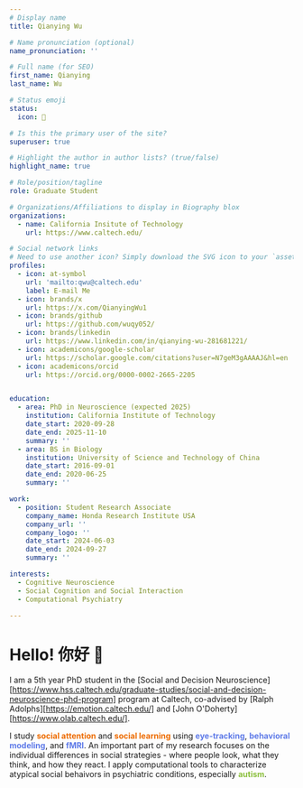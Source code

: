 ```yaml
---
# Display name
title: Qianying Wu

# Name pronunciation (optional)
name_pronunciation: ''

# Full name (for SEO)
first_name: Qianying
last_name: Wu

# Status emoji
status:
  icon: 🍒

# Is this the primary user of the site?
superuser: true

# Highlight the author in author lists? (true/false)
highlight_name: true

# Role/position/tagline
role: Graduate Student

# Organizations/Affiliations to display in Biography blox
organizations:
  - name: California Insitute of Technology
    url: https://www.caltech.edu/

# Social network links
# Need to use another icon? Simply download the SVG icon to your `assets/media/icons/` folder.
profiles:
  - icon: at-symbol
    url: 'mailto:qwu@caltech.edu'
    label: E-mail Me
  - icon: brands/x
    url: https://x.com/QianyingWu1
  - icon: brands/github
    url: https://github.com/wuqy052/
  - icon: brands/linkedin
    url: https://www.linkedin.com/in/qianying-wu-281681221/
  - icon: academicons/google-scholar
    url: https://scholar.google.com/citations?user=N7geM3gAAAAJ&hl=en
  - icon: academicons/orcid
    url: https://orcid.org/0000-0002-2665-2205


education:
  - area: PhD in Neuroscience (expected 2025)
    institution: California Institute of Technology
    date_start: 2020-09-28
    date_end: 2025-11-10
    summary: ''
  - area: BS in Biology
    institution: University of Science and Technology of China
    date_start: 2016-09-01
    date_end: 2020-06-25
    summary: ''

work:
  - position: Student Research Associate
    company_name: Honda Research Institute USA
    company_url: ''
    company_logo: ''
    date_start: 2024-06-03
    date_end: 2024-09-27
    summary: ''

interests:
  - Cognitive Neuroscience
  - Social Cognition and Social Interaction
  - Computational Psychiatry

---
```


# Hello! 你好 💐

I am a 5th year PhD student in the [Social and Decision Neuroscience][https://www.hss.caltech.edu/graduate-studies/social-and-decision-neuroscience-phd-program] program at Caltech, co-advised by [Ralph Adolphs][https://emotion.caltech.edu/] and [John O'Doherty][https://www.olab.caltech.edu/]. 

I study <span style="color: #ed6b00; font-weight: bold;">social attention</span> and <span style="color: #ed6b00; font-weight: bold;">social learning</span> using <span style="color: #5f7be8; font-weight: bold;">eye-tracking</span>, <span style="color: #5f7be8; font-weight: bold;">behavioral modeling</span>, and <span style="color: #5f7be8; font-weight: bold;">fMRI</span>. An important part of my research focuses on the individual differences in social strategies - where people look, what they think, and how they react. I apply computational tools to characterize atypical social behaivors in psychiatric conditions, especially <span style="color: #8bbf3d; font-weight: bold;">autism</span>.


